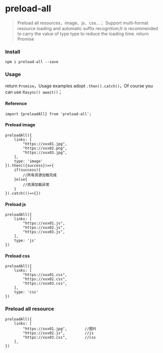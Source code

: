 <!--
 * @Autor: xkh
 * @Date: 2020-07-27 18:55:19
 * @LastEditors: xkh
 * @LastEditTime: 2020-07-27 19:11:27
-->

# preload-all

> Preload all resources，image、js、css...；
> Support multi-format resource loading and automatic suffix recognition;It is recommended to carry the value of type type to reduce the loading time.
> return Promise

### Install

```
npm i preload-all --save
```

### Usage

return `Promise`，Usage examples adopt `.then().catch()`，Of course you can use it`async() await()`；

#### Reference

```
import {preloadAll} from 'preload-all';
```

#### Preload image

```
preloadAll({
    links: [
        "https://xxx01.jpg",
        "https://xxx02.png",
        "https://xxx03.jpg",
    ],
    type: 'image'
}).then(({success})=>{
    if(success){
        //所有资源加载完成
    }else{
        //资源加载异常
    }
}).catch(()=>{})
```

#### Preload js

```
preloadAll({
    links: [
        "https://xxx01.js",
        "https://xxx02.js",
        "https://xxx03.js",
    ],
    type: 'js'
})
```

#### Preload css

```
preloadAll({
    links: [
        "https://xxx01.css",
        "https://xxx02.css",
        "https://xxx03.css",
    ],
    type: 'css'
})
```

### Preload all resource

```
preloadAll({
    links: [
        "https://xxx01.jpg",        //图片
        "https://xxx02.js",         //js
        "https://xxx03.css",        //css
    ],
})
```
